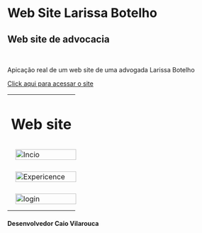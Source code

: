 # Web Site Larissa Botelho
<h2>Web site de advocacia</h2>
<br />
<p>Apicação real de um web site  de uma advogada Larissa Botelho</p>

[Click aqui para acessar o site](https://caiovilarouca.github.io/Web_Larissa_Botelho/)

<!--Tabela explicativa-->
<table>
  <tr>
    <td>
      <div align="center"><h1>Web site</h1></div>
    </td>
  </tr>
  <tr>
    <td>
       <!--Incio-->
       <img alt="Incio" height="100%" style="margin: 10px" src="https://github.com/CaioVilarouca/WebSite_LarissaBotelho/blob/main/Img/Larissa-in195173cio.svg"/> 
    </td>
  </tr>
  <tr>
    <td>
       <!--Expericence -->
       <img alt="Expericence" height="100%" style="margin: 10px" src="https://github.com/CaioVilarouca/WebSite_LarissaBotelho/blob/main/Img/Expericence.svg"/> 
    </td>
  </tr>
  <tr>
    <td>
       <!--Tela de login-->
       <img alt="login" height="100%" style="margin: 10px" src="https://github.com/CaioVilarouca/WebSite_LarissaBotelho/blob/main/Img/Tela-login.svg"/> 
    </td>
  </tr>
</table>
<h4>Desenvolvedor Caio Vilarouca</h4>
